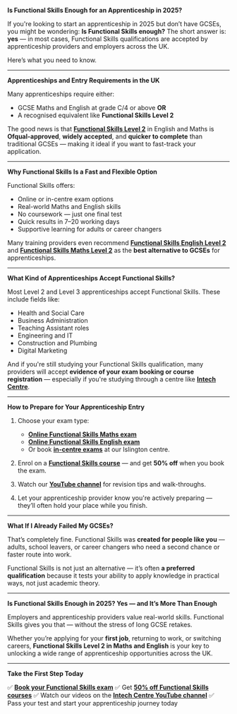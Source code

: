 **Is Functional Skills Enough for an Apprenticeship in 2025?**

If you're looking to start an apprenticeship in 2025 but don’t have GCSEs, you might be wondering: **Is Functional Skills enough?**
The short answer is: **yes** — in most cases, Functional Skills qualifications are accepted by apprenticeship providers and employers across the UK.

Here’s what you need to know.

---

**Apprenticeships and Entry Requirements in the UK**

Many apprenticeships require either:

* GCSE Maths and English at grade C/4 or above
  **OR**
* A recognised equivalent like **Functional Skills Level 2**

The good news is that **[Functional Skills Level 2](https://www.intechcentre.com/courses/functional-skills-english-level-2-exam/)** in English and Maths is **Ofqual-approved**, **widely accepted**, and **quicker to complete** than traditional GCSEs — making it ideal if you want to fast-track your application.

---

**Why Functional Skills Is a Fast and Flexible Option**

Functional Skills offers:

* Online or in-centre exam options
* Real-world Maths and English skills
* No coursework — just one final test
* Quick results in 7–20 working days
* Supportive learning for adults or career changers

Many training providers even recommend **[Functional Skills English Level 2](https://www.intechcentre.com/courses/functional-skills-english-online-course/)** and **[Functional Skills Maths Level 2](https://www.intechcentre.com/courses/private-functional-skills-in-maths/)** as the **best alternative to GCSEs** for apprenticeships.

---

**What Kind of Apprenticeships Accept Functional Skills?**

Most Level 2 and Level 3 apprenticeships accept Functional Skills. These include fields like:

* Health and Social Care
* Business Administration
* Teaching Assistant roles
* Engineering and IT
* Construction and Plumbing
* Digital Marketing

And if you're still studying your Functional Skills qualification, many providers will accept **evidence of your exam booking or course registration** — especially if you're studying through a centre like **[Intech Centre](https://www.intechcentre.com/about-us/)**.

---

**How to Prepare for Your Apprenticeship Entry**

1. Choose your exam type:

   * **[Online Functional Skills Maths exam](https://www.intechcentre.com/courses/online-functional-skills-maths-level-2-exam-2/)**
   * **[Online Functional Skills English exam](https://www.intechcentre.com/courses/online-functional-skills-english-level-2-exam/)**
   * Or book **[in-centre exams](https://www.intechcentre.com/courses/functional-skills-maths-level-2-exam/)** at our Islington centre.

2. Enrol on a **[Functional Skills course](https://www.intechcentre.com/courses/functional-skills-english-online-course/)** — and get **50% off** when you book the exam.

3. Watch our **[YouTube channel](https://www.youtube.com/@Intechcentre)** for revision tips and walk-throughs.

4. Let your apprenticeship provider know you're actively preparing — they’ll often hold your place while you finish.

---

**What If I Already Failed My GCSEs?**

That’s completely fine. Functional Skills was **created for people like you** — adults, school leavers, or career changers who need a second chance or faster route into work.

Functional Skills is not just an alternative — it’s often **a preferred qualification** because it tests your ability to apply knowledge in practical ways, not just academic theory.

---

**Is Functional Skills Enough in 2025? Yes — and It’s More Than Enough**

Employers and apprenticeship providers value real-world skills. Functional Skills gives you that — without the stress of long GCSE retakes.

Whether you’re applying for your **first job**, returning to work, or switching careers, **Functional Skills Level 2 in Maths and English** is your key to unlocking a wide range of apprenticeship opportunities across the UK.

---

**Take the First Step Today**

✅ **[Book your Functional Skills exam](https://www.intechcentre.com/courses/functional-skills-english-level-2-exam/)**
✅ Get **[50% off Functional Skills courses](https://www.intechcentre.com/courses/functional-skills-english-online-course/)**
✅ Watch our videos on the **[Intech Centre YouTube channel](https://www.youtube.com/@Intechcentre)**
✅ Pass your test and start your apprenticeship journey today


